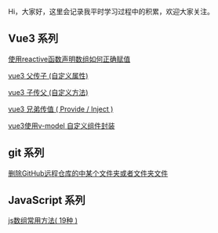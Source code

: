 
Hi，大家好，这里会记录我平时学习过程中的积累，欢迎大家关注。

## Vue3 系列
[使用reactive函数声明数组如何正确赋值](https://github.com/stars-oceans/yhc/issues/2)

[vue3 父传子 (自定义属性)](https://github.com/stars-oceans/yhc/issues/4)

[vue3 子传父 (自定义方法)](https://github.com/stars-oceans/yhc/issues/5)

[vue3 兄弟传值 ( Provide / Inject )](https://github.com/stars-oceans/yhc/issues/6)

[vue3使用v-model 自定义组件封装](https://github.com/stars-oceans/yhc/issues/7)


## git 系列
[删除GitHub远程仓库的中某个文件夹或者文件夹文件](https://github.com/stars-oceans/yhc/issues/3)

## JavaScript 系列
[js数组常用方法( 19种 )]()

